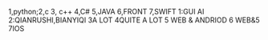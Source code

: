 1,python;2,c 3, c++ 4,C# 5,JAVA 6,FRONT 7,SWIFT
1:GUI AI
2:QIANRUSHI,BIANYIQI
3A LOT
4QUITE A LOT
5 WEB & ANDRIOD
6 WEB&5
7IOS